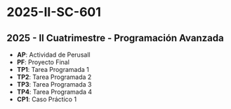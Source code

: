 # 2025-II-SC-601

## 2025 - II Cuatrimestre - Programación Avanzada

- **AP**: Actividad de Perusall
- **PF**: Proyecto Final
- **TP1**: Tarea Programada 1
- **TP2**: Tarea Programada 2
- **TP3**: Tarea Programada 3
- **TP4**: Tarea Programada 4
- **CP1**: Caso Práctico 1

